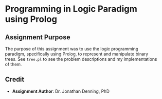 # Programming in Logic Paradigm using Prolog

## Assignment Purpose

The purpose of this assignment was to use the logic programming paradigm,
specifically using Prolog, to represent and manipulate binary trees. See
`tree.pl` to see the problem descriptions and my implementations of them.

## Credit

- **Assignment Author**: Dr. Jonathan Denning, PhD